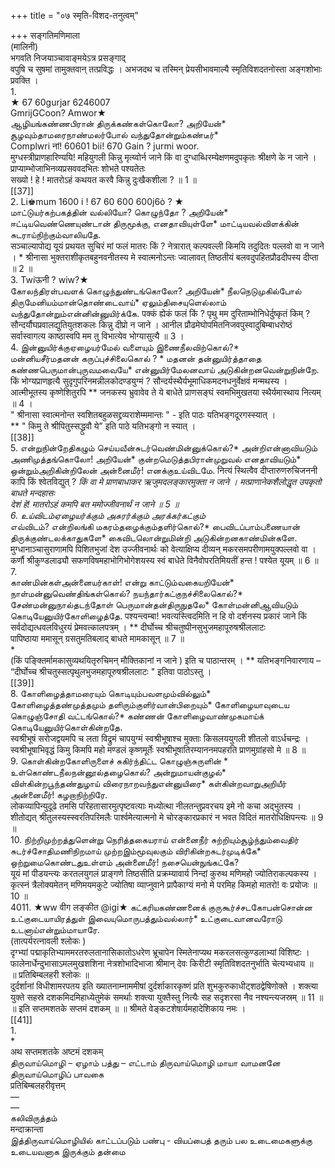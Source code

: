 +++
title = "०७ स्मृति-विशद-तनुत्वम्"

+++
सङ्गतिमणिमाला   
(मालिनी)   
भगवति निजयाञ्चावाङ्मयेऽत्र प्रसङ्गाद्   
वपुषि च सुषमां तामुक्तवान् तत्प्रविद्धः । अभजदथ च तस्मिन् प्रेयसीभावमाल्यै स्मृतिविशदतनोस्ता अङ्गशोभाः प्रवक्ति ।   
1.   
★ 67 60gurjar 6246007   
GmrijGCoon? Amwor★   
ஆழியங்கண்ணபிரான் திருக்கண்கள்கொலோ? அறியேன்* சூழவும்தாமரைநாண்மலர்போல் வந்துதோன்றும்கண்டீர்*   
Complwri नां! 60601 bii! 670 Gain ? jurmi woor.   
मुग्धस्त्रीप्राणहारिण्ययि! महियुगली किन्नु मृत्य्वोर्न जाने किं वा दुग्धाब्धिरम्येक्षणमदुपकृतः श्रीक्षणे के न जाने । प्राप्याम्भोजाभिनव्यप्रसववदभितः शोभते पश्यतेतः   
सख्यो ! हे ! मातरोऽहं कथयत करवै किन्नु दुःखैकशीला ? ॥ 1 ॥   
[[37]]  
2. Li♚mum 1600 i ! 67 60 600 600j6ò ? ★   
மாட்டுயர்கற்பகத்தின் வல்லியோ? கொழுந்தோ ? அறியேன்* ஈட்டியவெண்ணெயுண்டான் திருமூக்கு, எனதாவியுள்ளே* மாட்டியவல்விளக்கின் சுடராய்நிற்கும்வாலியதே.   
सञ्चाल्यापोद्य यूयं प्रथयत सुचिरं मां फलं मातरः किं ? नेत्रारात् कल्पवल्ली किमयि तदुदितः पल्लवो वा न जाने । * श्रीनासा भुक्तराशीकृतबहुनवनीतस्य मे स्वात्मनोऽन्तः ज्वालावत् तिष्ठतीयं बलवदुपहितप्रौढदीपस्य दीप्ता ॥ 2 ॥   
3. Twiऊनी ? wiw?★   
கோலந்திரள்பவளக் கொழுந்துண்டங்கொலோ? அறியேன்* நீலநெடுமுகில்போல் திருமேனியம்மான்தொண்டைவாய்* ஏலும்திசையுளெல்லாம் வந்துதோன்றும்என்னின்னுயிர்க்கே. पक्कं ह्येकं फलं किं ? पृथु मम दुरिताम्भोनिधेर्दुष्कृतं किम् ? सौन्दर्यौघप्रवालद्युतियुतशकलः किन्नु दीप्रो न जाने । आनील प्रौढमेघोपमितनिजवपुस्वादुबिम्बाधरोष्ठं सर्वास्वागत्य काष्ठास्वपि मम तु विभात्येव भोग्यासुत्यै ॥ 3 ।   
4. இன்னுயிர்க்குஏழையர்மேல் வளையும் இணைநீலவிற்கொல்?*   
மன்னியசீர்மதனன் கருப்புச்சிலைகொல் ? * மதனன் தன்னுயிர்த்தாதை கண்ணபெருமான்புருவமவையே* என்னுயிர்மேலனவாய் அடுகின்றனவென்றுநின்றே.   
किं भोग्यप्राणहृत्यै सुदृगुपरिनमन्नीलकोदण्डयुग्मं ? सौन्दर्यस्थैर्यभूमाधिकमदनधनुर्वेक्षवं मन्मथस्य । आत्मीभूतस्य कृष्णेशितुरपि ** जनकस्य भ्रुवावेव ते ये बाधेते प्राणसङ्घं स्वमभिमुखतया स्थैर्यमास्थाय नित्यम् ॥ 4 ।   
" श्रीनासा स्वात्मनोन्त स्वशितबहुळसद्द्रव्यराशेम्ममान्तः " - इति पाठः यतिभङ्गदूरगस्स्यात् ।   
** " किमु ते श्रीपितुस्सद्ध्रुवौ ये” इति पाठे यतिभङ्गो न स्यात् ।   
[[38]]  
5. என்றுநின்றேதிகழும் செய்யவீன்சுடர்வெண்மின்னுக்கொல்?* அன்றிஎன்னாவியடும் அணிமுத்தங்கொலோ! அறியேன்* குன்றமெடுத்தபிரான்முறுவல் எனதாவியடும்*   
ஒன்றும்அறிகின்றிலேன் அன்னைமீர்! எனக்குஉய்விடமே. नित्यं स्थित्वैव दीप्तारुणरुचिजननी कापि किं श्वेतविद्युत् ? *किं वा मे प्राणबाधाकर ऋजुमदलङ्कारमुक्ता न जाने । मत्प्राणानेकशैलोद्धृत उपकृतो बाधते मन्दहासः   
देशं हे! मातरोऽहं कमपि बत ममोज्जीवनार्थं न जाने ॥ 5 ॥   
6. உய்விடம்ஏழையர்க்கும் அசுரர்க்கும் அரக்கர்கட்கும்*   
எவ்விடம்? என்றிலங்கி மகரம்தழைக்கும்தளிர்கொல்?* பைவிடப்பாம்பணையான் திருக்குண்டலக்காதுகளே* கைவிடலொன்றுமின்றி அடுகின்றனகாண்மின்களே. मुग्धानाञ्चासुराणामपि पिशितभुजां देश उज्जीवनार्थः को वेत्याक्षिप्य दीव्यन् मकरसमपरीणामयुक्पल्लवो वा । कर्णौ श्रीकुण्डलाढ्यौ सफणविषमहाभोगिभोगेशयस्य स्वं बाधेते विनैवोपरतिमियतीं हन्त ! पश्येत यूयम् ॥ 6 ॥   
7.   
காண்மின்கள்அன்னையர்காள்! என்று காட்டும்வகையறியேன்* நாள்மன்னுவெண்திங்கள்கொல்? நயந்தார்கட்குநச்சிலைகொல்?* சேண்மன்னுநால்தடந்தோள் பெருமான்தன்திருநுதலே* கோள்மன்னிஆவியடும் கொடியேனுயிர்கோளிழைத்தே. पश्यन्त्वम्बा! भवत्यस्त्विदमिति न हि वो दर्शनस्य प्रकारं जाने किं सर्वदोद्यत्धवलविधुरयं प्रेमवत्कालपत्रम् । ** दीर्घोच्च श्रीचतुष्पीनसुभुजमहापूरुषश्रीललाटः   
पापिष्ठाया ममासून् ग्रसतुमतिबलाद् बाधते मामकासून् ॥ 7 ॥   
*   
(किं पङ्क्तिर्मामकासुव्यथयितृरुचिमन् मौक्तिकानां न जाने ) इति च पाठान्तरम् । ** यतिभङ्गनिवारणाय – “दीर्घोच्च श्रीचतुस्सत्पृथुलभुजमहापूरुषश्रीललाटः " इतिवा पाठोऽस्तु ।   
[[39]]  
8. கோளிழைத்தாமரையும் கொடியும்பவளமும்வில்லும்*   
கோளிழைத்தண்முத்தமும் தளிரும்குளிர்வான்பிறையும்* கோளிழையாவுடைய கொழுஞ்சோதி வட்டங்கொல்?* கண்ணன் கோளிழைவாண்முகமாய்க் கொடியேனுயிர்கொள்கின்றதே.   
स्वश्रीभूषं सरोजद्वयमपि च लता विद्रुमं चापयुग्मं स्वश्रीभूषाश्च मुक्ताः किसलययुगली शीतलो वाऽर्धचन्द्रः । स्वश्रीभूषाभिवृद्धं किमु किमपि महो मण्डलं कृष्णमूर्तेः स्वश्रीभूषातिरम्याननमपहरति प्राणमुग्रांहसो मे ॥ 8 ॥   
9. கொள்கின்றகோளிருளைச் சுகிர்ந்திட்ட கொழுஞ்சுருளின் *   
உள்கொண்டநீலநன்னூல்தழைகொல்? அன்றுமாயன்குழல்*   
விள்கின்றபூந்தண்துழாய் விரைநாறவந்துஎன்னுயிரை* கள்கின்றவாறுஅறியீர் அன்னைமீர்! கழறாநிற்றிரே.   
लोकव्यापिन्युदूढे तमसि परिहतासारमुत्पृष्टवत्याः मध्योत्था नीलतन्तुप्रवरचय इमे नो कचा अद्भुतस्य । शीतोद्यत् श्रीतुलस्यस्स्वरतिपरिमलैः पार्श्वमेत्यात्मनो मे चोरङ्कारप्रकारं न भवत विदितं मातरोधिक्षिपन्त्यः ॥ 9 ॥   
10. நிற்றிமுற்றத்துளென்று நெரித்தகையராய் என்னைநீர் சுற்றியும்சூழ்ந்தும்வைதிர் சுடர்ச்சோதிமணிநிறமாய் முற்றஇம்மூவுலகும் விரிகின்றசுடர்முடிக்கே*   
ஒற்றுமைகொண்டதுஉள்ளம் அன்னைமீர்! நசையென்நுங்கட்கே?   
यूयं मां पीडयन्त्यः करतलयुगलं प्राङ्गणे तिष्ठसीति प्रक्रम्यावार्य निन्दां कुरुथ मणिमहो ज्योतिराकल्पकस्य । कृत्स्नं त्रैलोक्यमेतन् मणिमयमकुटे ज्योतिषा व्याप्नुवाने प्रापैकाग्यं मनो मे परमिह किमहो मातरो! वः प्रयोजः ॥ 10 ॥   
4011. ★ww वीग लङ्कीत @igi★ கட்கரியகண்ணனைக் குருகூர்ச்சடகோபன்சொன்ன உட்குடையாயிரத்துள் இவையுமொருபத்தும்வல்லார்* உட்குடைவானவரோடு உடனாய்என்றும்மாயாரே.   
(तात्पर्यरत्नावली श्लोकः )   
दृग्भ्यां पद्माकृतिभ्याममरतरुलतानासिकातोऽधरेण भ्रूचापेन स्मितेनाप्यथ मकरलसत्कुण्डलाभ्यां विशिष्टः । फालेनार्धेन्दुभासाऽमलमुखशशिना नेत्रशोभादिभाजा श्रीमान् देवः किरीटी स्मृतिविशदतनुर्भाति चेत्यभ्यधाय ॥   
॥ प्रतिबिम्बलहरी श्लोकः ॥   
दुर्दर्शानां विधीशामरपतय इति ख्यातनाम्नाममीषां दुर्दर्शाकारकृष्णं प्रति शुभकुरुकाधीट्शठद्वेषिणोक्ते । शक्त्या युक्ते सहस्रे दशकमिदमिहाध्येतुमेकं समर्थाः शक्त्या युक्तैस्तु नित्यैः सह सदृशरसा नैव नश्यन्त्यजस्रम् ॥ 11 ॥   
॥ इति सप्तमशतके सप्तमं दशकम् ॥ ॥ श्रीमते वेङ्कटशेषार्यमहादेशिकाय नमः ।   
[[41]]  
1.   
*   
अथ सप्तमशतके अष्टमं दशकम्   
திருவாய்மொழி – ஏழாம் பத்து – எட்டாம் திருவாய்மொழி மாயா வாமனனே   
திருவாய்மொழிப் பாவகை   
प्रतिबिम्बलहरीवृत्तम्   
—   
—   
கலிவிருத்தம்   
मन्दाक्रान्ता   
இத்திருவாய்மொழியில் காட்டப்படும் பண்பு - வியப்பைத் தரும் பல உடைமைகளுக்கு உடையவனாக இருக்கும் தன்மை 

